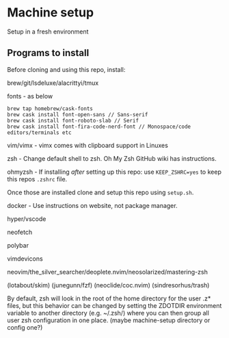 # Machine setup

Setup in a fresh environment

## Programs to install

Before cloning and using this repo, install:

brew/git/lsdeluxe/alacrittyi/tmux

fonts - as below

```
brew tap homebrew/cask-fonts
brew cask install font-open-sans // Sans-serif
brew cask install font-roboto-slab // Serif
brew cask install font-fira-code-nerd-font // Monospace/code editors/terminals etc
```

vim/vimx - vimx comes with clipboard support in Linuxes

zsh - Change default shell to zsh. Oh My Zsh GitHub wiki has instructions.

ohmyzsh - If installing *after* setting up this repo: use `KEEP_ZSHRC=yes` to keep this repos `.zshrc` file.

Once those are installed clone and setup this repo using `setup.sh`.

docker - Use instructions on website, not package manager.

hyper/vscode

neofetch

polybar

vimdevicons

neovim/the_silver_searcher/deoplete.nvim/neosolarized/mastering-zsh

(lotabout/skim) (junegunn/fzf) (neoclide/coc.nvim) (sindresorhus/trash)

By default, zsh will look in the root of the home directory for the user .z* files, but this behavior can be changed by setting the ZDOTDIR environment variable to another directory (e.g. ~/.zsh/) where you can then group all user zsh configuration in one place.
(maybe machine-setup directory or config one?)
